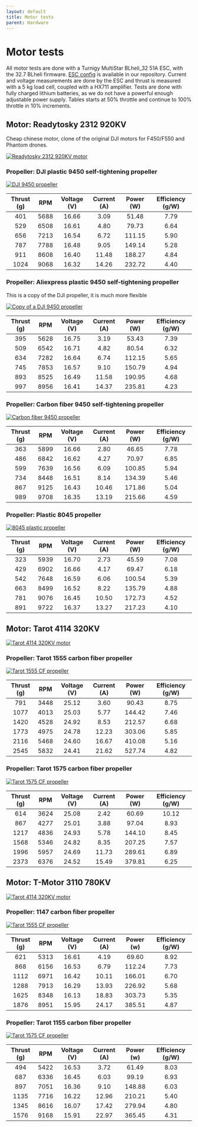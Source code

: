 ```yaml
---
layout: default
title: Motor tests
parent: Hardware
---
```


# Motor tests
All motor tests are done with a Turnigy MultiStar BLheli_32 51A ESC, with the 32.7 BLheli firmware. [ESC config](https://github.com/ctu-mrs/uav_core/blob/master/miscellaneous/blheli32_esc_config/T650/T650_M1.ini) is available in our repository. 
Current and voltage measurements are done by the ESC and thrust is measured with a 5 kg load cell, coupled with a HX711 amplifier.
Tests are done with fully charged lithium batteries, as we do not have a powerful enough adjustable power supply.
Tables starts at 50% throttle and continue to 100% throttle in 10% increments.


## Motor: Readytosky 2312 920KV
Cheap chinese motor, clone of the original DJI motors for F450/F550 and Phantom drones.

[![](fig/motor_tests/2312_920KV_readytosky.jpg "Readytosky 2312 920KV motor")](fig/motor_tests/2312_920KV_readytosky.jpg)

### Propeller: DJI plastic 9450 self-tightening propeller

[![](fig/motor_tests/9450DJI.jpg "DJI 9450 propeller")](fig/motor_tests/9450DJI.jpg)

| Thrust (g) | RPM   | Voltage (V) | Current (A) | Power (W) | Efficiency (g/W) |
| :---:      | :---: | :---:       | :---:       | :---:     | :---:            |
| 401        | 5688  | 16.66       | 3.09        | 51.48     | 7.79             |
| 529        | 6508  | 16.61       | 4.80        | 79.73     | 6.64             |
| 656        | 7213  | 16.54       | 6.72        | 111.15    | 5.90             |
| 787        | 7788  | 16.48       | 9.05        | 149.14    | 5.28             |
| 911        | 8608  | 16.40       | 11.48       | 188.27    | 4.84             |
| 1024       | 9068  | 16.32       | 14.26       | 232.72    | 4.40             |

### Propeller: Aliexpress plastic 9450 self-tightening propeller
This is a copy of the DJI propeller, it is much more flexible

[![](fig/motor_tests/9450Fake.jpg "Copy of a DJI 9450 propeller")](fig/motor_tests/9450Fake.jpg)

| Thrust (g) | RPM   | Voltage (V) | Current (A) | Power (W) | Efficiency (g/W) |
| :---:      | :---: | :---:       | :---:       | :---:     | :---:            |
| 395        | 5628  | 16.75       | 3.19        | 53.43     | 7.39             |
| 509        | 6542  | 16.71       | 4.82        | 80.54     | 6.32             |
| 634        | 7282  | 16.64       | 6.74        | 112.15    | 5.65             |
| 745        | 7853  | 16.57       | 9.10        | 150.79    | 4.94             |
| 893        | 8525  | 16.49       | 11.58       | 190.95    | 4.68             |
| 997        | 8956  | 16.41       | 14.37       | 235.81    | 4.23             |

### Propeller: Carbon fiber 9450 self-tightening propeller

[![](fig/motor_tests/9450CF.jpg "Carbon fiber 9450 propeller")](fig/motor_tests/9450CF.jpg)

| Thrust (g) | RPM   | Voltage (V) | Current (A) | Power (W) | Efficiency (g/W) |
| :---:      | :---: | :---:       | :---:       | :---:     | :---:            |
| 363        | 5899  | 16.66       | 2.80        | 46.65     | 7.78             |
| 486        | 6842  | 16.62       | 4.27        | 70.97     | 6.85             |
| 599        | 7639  | 16.56       | 6.09        | 100.85    | 5.94             |
| 734        | 8448  | 16.51       | 8.14        | 134.39    | 5.46             |
| 867        | 9125  | 16.43       | 10.46       | 171.86    | 5.04             |
| 989        | 9708  | 16.35       | 13.19       | 215.66    | 4.59             |

### Propeller: Plastic 8045 propeller

[![](fig/motor_tests/8045VIO.jpg "8045 plastic propeller")](fig/motor_tests/8045VIO.jpg)

| Thrust (g) | RPM   | Voltage (V) | Current (A) | Power (W) | Efficiency (g/W) |
| :---:      | :---: | :---:       | :---:       | :---:     | :---:            |
| 323        | 5939  | 16.70       | 2.73        | 45.59     | 7.08             |
| 429        | 6902  | 16.66       | 4.17        | 69.47     | 6.18             |
| 542        | 7648  | 16.59       | 6.06        | 100.54    | 5.39             |
| 663        | 8499  | 16.52       | 8.22        | 135.79    | 4.88             |
| 781        | 9076  | 16.45       | 10.50       | 172.73    | 4.52             |
| 891        | 9722  | 16.37       | 13.27       | 217.23    | 4.10             |

## Motor: Tarot 4114 320KV

[![](fig/motor_tests/4114Tarot.jpg "Tarot 4114 320KV motor")](fig/motor_tests/4114Tarot.jpg)

### Propeller: Tarot 1555 carbon fiber propeller

[![](fig/motor_tests/1555Tarot.jpg "Tarot 1555 CF propeller")](fig/motor_tests/1555Tarot.jpg)

| Thrust (g) | RPM   | Voltage (V) | Current (A) | Power (W) | Efficiency (g/W) |
| :---:      | :---: | :---:       | :---:       | :---:     | :---:            |
| 791        | 3448  | 25.12       | 3.60        | 90.43     | 8.75             |
| 1077       | 4013  | 25.03       | 5.77        | 144.42    | 7.46             |
| 1420       | 4528  | 24.92       | 8.53        | 212.57    | 6.68             |
| 1773       | 4975  | 24.78       | 12.23       | 303.06    | 5.85             |
| 2116       | 5468  | 24.60       | 16.67       | 410.08    | 5.16             |
| 2545       | 5832  | 24.41       | 21.62       | 527.74    | 4.82             |

### Propeller: Tarot 1575 carbon fiber propeller

[![](fig/motor_tests/1575Tarot.jpg "Tarot 1575 CF propeller")](fig/motor_tests/1575Tarot.jpg)

| Thrust (g) | RPM   | Voltage (V) | Current (A) | Power (W) | Efficiency (g/W) |
| :---:      | :---: | :---:       | :---:       | :---:     | :---:            |
| 614        | 3624  | 25.08       | 2.42        | 60.69     | 10.12            |
| 867        | 4277  | 25.01       | 3.88        | 97.04     | 8.93             |
| 1217       | 4836  | 24.93       | 5.78        | 144.10    | 8.45             |
| 1568       | 5346  | 24.82       | 8.35        | 207.25    | 7.57             |
| 1996       | 5957  | 24.69       | 11.73       | 289.61    | 6.89             |
| 2373       | 6376  | 24.52       | 15.49       | 379.81    | 6.25             |


## Motor: T-Motor 3110 780KV

[![](fig/motor_tests/4114Tarot.jpg "Tarot 4114 320KV motor")](fig/motor_tests/4114Tarot.jpg)

### Propeller: 1147 carbon fiber propeller

[![](fig/motor_tests/1555Tarot.jpg "Tarot 1555 CF propeller")](fig/motor_tests/1555Tarot.jpg)

| Thrust (g) | RPM         | Voltage (V) | Current (A) | Power (w)        | Efficiency (g/W) |
| :---:      | :---:       | :---:       | :---:       | :---:            | :---:            |
| 621        | 5313        | 16.61       | 4.19        | 69.60            | 8.92             |
| 868        | 6156        | 16.53       | 6.79        | 112.24           | 7.73             |
| 1112       | 6971        | 16.42       | 10.11       | 166.01           | 6.70             |
| 1288       | 7913        | 16.29       | 13.93       | 226.92           | 5.68             |
| 1625       | 8348        | 16.13       | 18.83       | 303.73           | 5.35             |
| 1876       | 8951        | 15.95       | 24.17       | 385.51           | 4.87             |

### Propeller: Tarot 1155 carbon fiber propeller

[![](fig/motor_tests/1575Tarot.jpg "Tarot 1575 CF propeller")](fig/motor_tests/1575Tarot.jpg)

| Thrust (g) | RPM   | Voltage (V) | Current (A) | Power (w) | Efficiency (g/W) |
| :---:      | :---: | :---:       | :---:       | :---:     | :---:            |
| 494        | 5422  | 16.53       | 3.72        | 61.49     | 8.03             |
| 687        | 6336  | 16.45       | 6.03        | 99.19     | 6.93             |
| 897        | 7051  | 16.36       | 9.10        | 148.88    | 6.03             |
| 1135       | 7716  | 16.22       | 12.96       | 210.21    | 5.40             |
| 1345       | 8616  | 16.07       | 17.42       | 279.94    | 4.80             |
| 1576       | 9168  | 15.91       | 22.97       | 365.45    | 4.31             |


